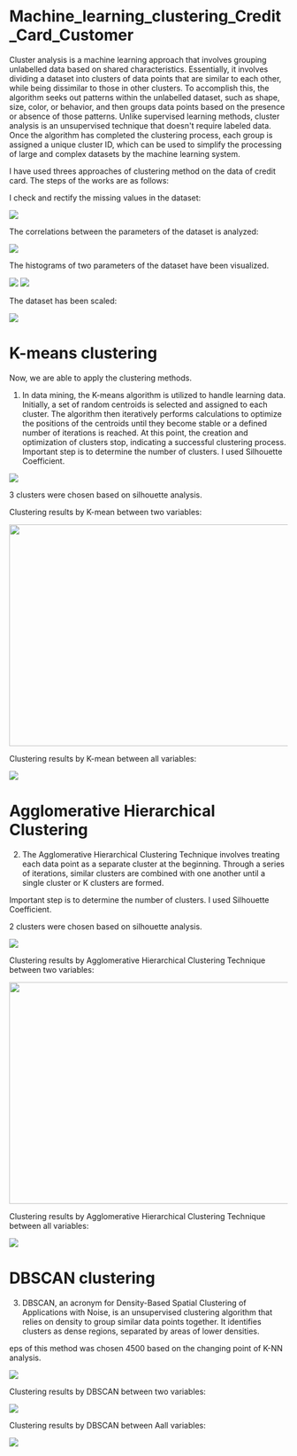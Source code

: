 # Machine_learning_clustering_Credit_Card_Customer
Cluster analysis is a machine learning approach that involves grouping unlabelled data based on shared characteristics. Essentially, it involves dividing a dataset into clusters of data points that are similar to each other, while being dissimilar to those in other clusters.
To accomplish this, the algorithm seeks out patterns within the unlabelled dataset, such as shape, size, color, or behavior, and then groups data points based on the presence or absence of those patterns. Unlike supervised learning methods, cluster analysis is an unsupervised technique that doesn't require labeled data. Once the algorithm has completed the clustering process, each group is assigned a unique cluster ID, which can be used to simplify the processing of large and complex datasets by the machine learning system.

I have used threes approaches of clustering method on the data of credit card. The steps of the works are as follows:

I check and rectify the missing values in the dataset:

<img src="missing.png" >

The correlations between the parameters of the dataset is analyzed:

<img src="correlation.png" >

The histograms of two parameters of the dataset have been visualized.

<img src="balancee.png" >

<img src="credit_limit.png" >

The dataset has been scaled:

<img src="scaled.png" >

#  K-means clustering

Now, we are able to apply the clustering methods. 

1. In data mining, the K-means algorithm is utilized to handle learning data. Initially, a set of random centroids is selected and assigned to each cluster. The algorithm then iteratively performs calculations to optimize the positions of the centroids until they become stable or a defined number of iterations is reached. At this point, the creation and optimization of clusters stop, indicating a successful clustering process.
Important step is to determine the number of clusters. I used Silhouette Coefficient.

<img src="kmean_cluster.png" >

3 clusters were chosen based on silhouette analysis. 

Clustering results by K-mean between two variables:

<img src="kmean_pair_cluster.png" width="600" height="400">

Clustering results by K-mean between all variables:

<img src="kmean_all_cluster.png">

# Agglomerative Hierarchical Clustering

2. The Agglomerative Hierarchical Clustering Technique involves treating each data point as a separate cluster at the beginning. Through a series of iterations, similar clusters are combined with one another until a single cluster or K clusters are formed.

Important step is to determine the number of clusters. I used Silhouette Coefficient.

2 clusters were chosen based on silhouette analysis. 

<img src="hierarchy_cluster_number.png" >

Clustering results by Agglomerative Hierarchical Clustering Technique between two variables:

<img src="hierarchy_pair_cluster.png"  width="600" height="400" >

Clustering results by Agglomerative Hierarchical Clustering Technique between all variables:

<img src="hierarchy_all_cluster.png">

# DBSCAN clustering

3. DBSCAN, an acronym for Density-Based Spatial Clustering of Applications with Noise, is an unsupervised clustering algorithm that relies on density to group similar data points together. It identifies clusters as dense regions, separated by areas of lower densities.

eps of this method was chosen 4500 based on the changing point of K-NN analysis.

<img src="dbs_cluster_num.png">

Clustering results by DBSCAN between two variables:

<img src="dbscan_pair_cluster.png">

Clustering results by DBSCAN between Aall variables:

<img src="dbscan_all_cluster.png">




















